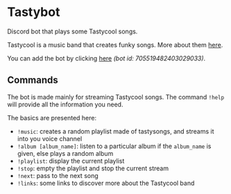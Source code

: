 # Tastybot
Discord bot that plays some Tastycool songs.

Tastycool is a music band that creates funky songs.
More about them [here](https://www.tastycoolmusic.com/).

You can add the bot by clicking [here](https://discordapp.com/oauth2/authorize?client_id=705519482403029033&scope=bot&permissions=0)
*(bot id: 705519482403029033)*.

## Commands
The bot is made mainly for streaming Tastycool songs.
The command `!help` will provide all the information you need.

The basics are presented here:
* `!music`: creates a random playlist made of tastysongs, and streams it into you voice channel
* `!album [album_name]`: listen to a particular album if the `album_name` is given, else plays a random album
* `!playlist`: display the current playlist
* `!stop`: empty the playlist and stop the current stream
* `!next`: pass to the next song
* `!links`: some links to discover more about the Tastycool band
